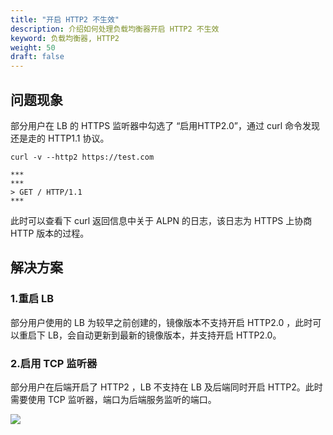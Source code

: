 ```yaml
---
title: "开启 HTTP2 不生效"
description: 介绍如何处理负载均衡器开启 HTTP2 不生效
keyword: 负载均衡器, HTTP2 
weight: 50
draft: false
---
```




## 问题现象

部分用户在 LB 的 HTTPS 监听器中勾选了 “启用HTTP2.0”，通过 curl 命令发现还是走的 HTTP1.1 协议。

```shell
curl -v --http2 https://test.com

***
***
> GET / HTTP/1.1
***
```

此时可以查看下 curl 返回信息中关于 ALPN 的日志，该日志为 HTTPS 上协商 HTTP 版本的过程。

## 解决方案

### 1.重启 LB

部分用户使用的 LB 为较早之前创建的，镜像版本不支持开启 HTTP2.0 ，此时可以重启下 LB，会自动更新到最新的镜像版本，并支持开启 HTTP2.0。

### 2.启用 TCP 监听器

部分用户在后端开启了 HTTP2 ，LB 不支持在 LB 及后端同时开启 HTTP2。此时需要使用 TCP 监听器，端口为后端服务监听的端口。

![](../../_images/http2_enabled_does_not_take_effect_1.png)